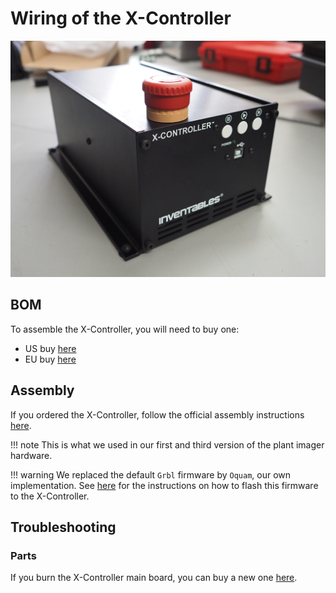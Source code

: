 # Wiring of the X-Controller

![](../../assets/images/x_controller.jpg)

## BOM

To assemble the X-Controller, you will need to buy one:

* US buy [here](https://www.inventables.com/technologies/x-carve/choose)
* EU buy [here](https://robosavvy.com/store/inventables-x-carver-1000mm-in-stock.html)


## Assembly

If you ordered the X-Controller, follow the official assembly instructions [here](https://inventables.gitbook.io/x-carve-assembly/x-controller).

!!! note
    This is what we used in our first and third version of the plant imager hardware.

!!! warning
    We replaced the default `Grbl` firmware by `Oquam`, our own implementation. See [here](flashing_oquam.md) for the instructions on how to flash this firmware to the X-Controller.


## Troubleshooting

### Parts

If you burn the X-Controller main board, you can buy a new one [here](https://www.inventables.com/technologies/x-controller-main-board).